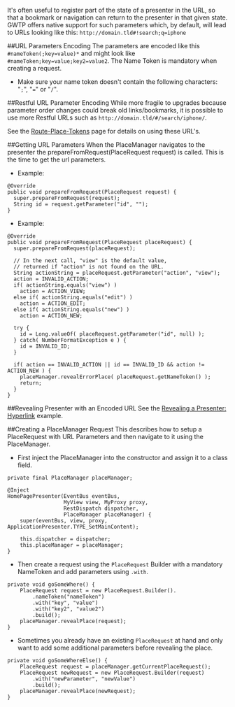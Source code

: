 It's often useful to register part of the state of a presenter in the URL, so that a bookmark or navigation can return to the presenter in that given state. GWTP offers native support for such parameters which, by default, will lead to URLs looking like this: `http://domain.tld#!search;q=iphone`

##URL Parameters Encoding
The parameters are encoded like this `#nameToken(;key=value)*` and might look like `#nameToken;key=value;key2=value2`. The Name Token is mandatory when creating a request.

* Make sure your name token doesn't contain the following characters: "`;`", "`=`" or "`/`".

##Restful URL Parameter Encoding
While more fragile to upgrades because parameter order changes could break old links/bookmarks, it is possible to use more Restful URLs such as `http://domain.tld/#/search/iphone/`.

See the [Route-Place-Tokens][rpt] page for details on using these URL's.

##Getting URL Parameters
When the PlaceManager navigates to the presenter the prepareFromRequest(PlaceRequest request) is called. This is the time to get the url parameters.

* Example:

```
@Override
public void prepareFromRequest(PlaceRequest request) {
  super.prepareFromRequest(request);
  String id = request.getParameter("id", "");
}
```

* Example:

```
@Override
public void prepareFromRequest(PlaceRequest placeRequest) {
  super.prepareFromRequest(placeRequest);

  // In the next call, "view" is the default value,
  // returned if "action" is not found on the URL.
  String actionString = placeRequest.getParameter("action", "view");
  action = INVALID_ACTION;
  if( actionString.equals("view") )
    action = ACTION_VIEW;
  else if( actionString.equals("edit") )
    action = ACTION_EDIT;
  else if( actionString.equals("new") )
    action = ACTION_NEW;

  try {
    id = Long.valueOf( placeRequest.getParameter("id", null) );
  } catch( NumberFormatException e ) {
    id = INVALID_ID;
  }

  if( action == INVALID_ACTION || id == INVALID_ID && action != ACTION_NEW ) {
    placeManager.revealErrorPlace( placeRequest.getNameToken() );
    return;
  }
}
```

##Revealing Presenter with an Encoded URL
See the [Revealing a Presenter: Hyperlink](https://github.com/ArcBees/GWTP/wiki/Presenter-Lifecycle) example.

##Creating a PlaceManager Request
This describes how to setup a PlaceRequest with URL Parameters and then navigate to it using the PlaceManager.

* First inject the PlaceManager into the constructor and assign it to a class field.

```
private final PlaceManager placeManager;

@Inject
HomePagePresenter(EventBus eventBus,
                  MyView view, MyProxy proxy,
                  RestDispatch dispatcher,
                  PlaceManager placeManager) {
    super(eventBus, view, proxy, ApplicationPresenter.TYPE_SetMainContent);

    this.dispatcher = dispatcher;
    this.placeManager = placeManager;
}
```

* Then create a request using the `PlaceRequest` Builder with a mandatory NameToken and add parameters using `.with`.

```
private void goSomeWhere() {
    PlaceRequest request = new PlaceRequest.Builder().
        .nameToken("nameToken")
        .with("key", "value")
        .with("key2", "value2")
        .build();
    placeManager.revealPlace(request);
}
```

* Sometimes you already have an existing `PlaceRequest` at hand and only want to add some additional parameters before revealing the place.

```
private void goSomeWhereElse() {
    PlaceRequest request = placeManager.getCurrentPlaceRequest();
    PlaceRequest newRequest = new PlaceRequest.Builder(request)
        .with("newParameter", "newValue")
        .build();
    placeManager.revealPlace(newRequest);
}
```

[rpt]: gwtp/features/Route-Place-Tokens.html "Route Place Tokens"
